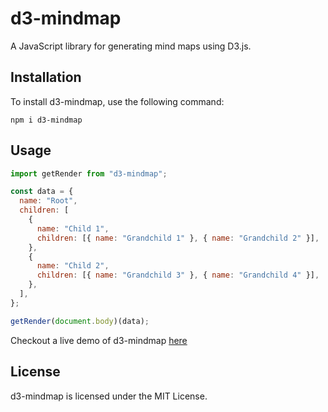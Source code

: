 # d3-mindmap

A JavaScript library for generating mind maps using D3.js.

## Installation

To install d3-mindmap, use the following command:

```
npm i d3-mindmap
```

## Usage

```javascript
import getRender from "d3-mindmap";

const data = {
  name: "Root",
  children: [
    {
      name: "Child 1",
      children: [{ name: "Grandchild 1" }, { name: "Grandchild 2" }],
    },
    {
      name: "Child 2",
      children: [{ name: "Grandchild 3" }, { name: "Grandchild 4" }],
    },
  ],
};

getRender(document.body)(data);
```

Checkout a live demo of d3-mindmap [here](https://necolo.github.io/d3-mindmap/examples/demo2/)

## License

d3-mindmap is licensed under the MIT License.
